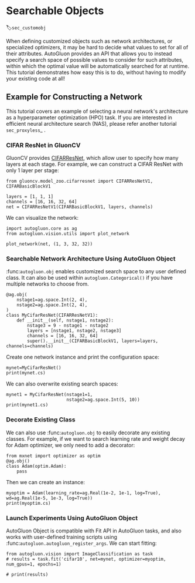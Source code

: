 # Searchable Objects
:label:`sec_customobj`

When defining customized objects such as network architectures,
or specialized optimizers, it may be hard to decide what values to set for all of their attributes. AutoGluon provides an API that allows you to instead specify  a search space of possible values to consider for such attributes, within which the optimal value will be automatically searched for at runtime. This tutorial demonstrates how easy this is to do, without having to modify your existing code at all!  

## Example for Constructing a Network

This tutorial covers an example of selecting a neural network's architecture as a hyperparameter optimization (HPO) task. If you are interested in efficient neural architecture search (NAS), please refer another tutorial `sec_proxyless`_ .

### CIFAR ResNet in GluonCV

GluonCV provides [CIFARResNet](https://github.com/dmlc/gluon-cv/blob/master/gluoncv/model_zoo/cifarresnet.py#L167-L183), which allow user to specify how many layers at each stage. For example, we can construct a CIFAR ResNet with only 1 layer per stage:

```{.python .input}
from gluoncv.model_zoo.cifarresnet import CIFARResNetV1, CIFARBasicBlockV1

layers = [1, 1, 1]
channels = [16, 16, 32, 64]
net = CIFARResNetV1(CIFARBasicBlockV1, layers, channels)
```

We can visualize the network:

```{.python .input}
import autogluon.core as ag
from autogluon.vision.utils import plot_network

plot_network(net, (1, 3, 32, 32))
```

### Searchable Network Architecture Using AutoGluon Object

:func:`autogluon.obj` enables customized search space to any user defined class. It can also be used within `autogluon.Categorical()` if you have multiple networks to choose from.


```{.python .input}
@ag.obj(
    nstage1=ag.space.Int(2, 4),
    nstage2=ag.space.Int(2, 4),
)
class MyCifarResNet(CIFARResNetV1):
    def __init__(self, nstage1, nstage2):
        nstage3 = 9 - nstage1 - nstage2
        layers = [nstage1, nstage2, nstage3]
        channels = [16, 16, 32, 64]
        super().__init__(CIFARBasicBlockV1, layers=layers, channels=channels)
```

Create one network instance and print the configuration space:

```{.python .input}
mynet=MyCifarResNet()
print(mynet.cs)
```

We can also overwrite existing search spaces:

```{.python .input}
mynet1 = MyCifarResNet(nstage1=1,
                       nstage2=ag.space.Int(5, 10))
print(mynet1.cs)
```

### Decorate Existing Class

We can also use :func:`autogluon.obj` to easily decorate any existing classes.
For example, if we want to search learning rate and weight decay for Adam optimizer, we only
need to add a decorator:

```{.python .input}
from mxnet import optimizer as optim
@ag.obj()
class Adam(optim.Adam):
    pass
```

Then we can create an instance:

```{.python .input}
myoptim = Adam(learning_rate=ag.Real(1e-2, 1e-1, log=True), wd=ag.Real(1e-5, 1e-3, log=True))
print(myoptim.cs)
```

### Launch Experiments Using AutoGluon Object

AutoGluon Object is compatible with Fit API in AutoGluon tasks, and also works with user-defined training
scripts using :func:`autogluon.autogluon_register_args`. We can start fitting:

```{.python .input}
from autogluon.vision import ImageClassification as task
# results = task.fit('cifar10', net=mynet, optimizer=myoptim, num_gpus=1, epochs=1)
```

```{.python .input}
# print(results)
```
